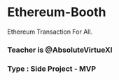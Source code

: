 # Ethereum-Booth
Ethereum Transaction For All. 

### Teacher is @AbsoluteVirtueXI 

### Type : Side Project - MVP 

